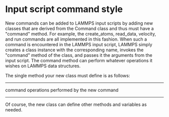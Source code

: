 # Input script command style

New commands can be added to LAMMPS input scripts by adding new classes
that are derived from the Command class and thus must have a \"command\"
method. For example, the create_atoms, read_data, velocity, and run
commands are all implemented in this fashion. When such a command is
encountered in the LAMMPS input script, LAMMPS simply creates a class
instance with the corresponding name, invokes the \"command\" method of
the class, and passes it the arguments from the input script. The
command method can perform whatever operations it wishes on LAMMPS data
structures.

The single method your new class must define is as follows:

  --------- -----------------------------------------
  command   operations performed by the new command

  --------- -----------------------------------------

Of course, the new class can define other methods and variables as
needed.
